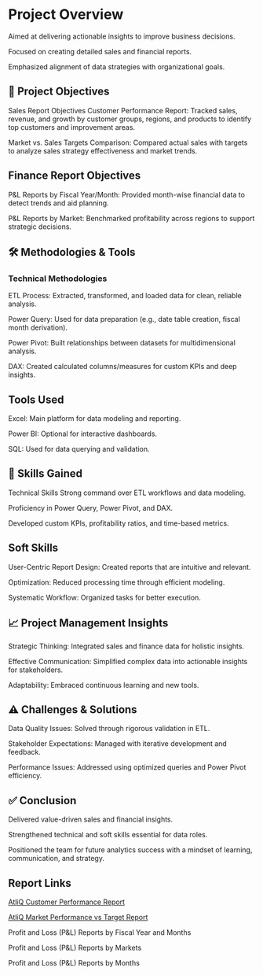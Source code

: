 # Project Overview
Aimed at delivering actionable insights to improve business decisions.

Focused on creating detailed sales and financial reports.

Emphasized alignment of data strategies with organizational goals.

## 🎯 Project Objectives
Sales Report Objectives
Customer Performance Report: Tracked sales, revenue, and growth by customer groups, regions, and products to identify top customers and improvement areas.

Market vs. Sales Targets Comparison: Compared actual sales with targets to analyze sales strategy effectiveness and market trends.

## Finance Report Objectives
P&L Reports by Fiscal Year/Month: Provided month-wise financial data to detect trends and aid planning.

P&L Reports by Market: Benchmarked profitability across regions to support strategic decisions.

## 🛠 Methodologies & Tools
### Technical Methodologies
ETL Process: Extracted, transformed, and loaded data for clean, reliable analysis.

Power Query: Used for data preparation (e.g., date table creation, fiscal month derivation).

Power Pivot: Built relationships between datasets for multidimensional analysis.

DAX: Created calculated columns/measures for custom KPIs and deep insights.

## Tools Used
Excel: Main platform for data modeling and reporting.

Power BI: Optional for interactive dashboards.

SQL: Used for data querying and validation.

## 🧠 Skills Gained
Technical Skills
Strong command over ETL workflows and data modeling.

Proficiency in Power Query, Power Pivot, and DAX.

Developed custom KPIs, profitability ratios, and time-based metrics.

## Soft Skills
User-Centric Report Design: Created reports that are intuitive and relevant.

Optimization: Reduced processing time through efficient modeling.

Systematic Workflow: Organized tasks for better execution.

## 📈 Project Management Insights
Strategic Thinking: Integrated sales and finance data for holistic insights.

Effective Communication: Simplified complex data into actionable insights for stakeholders.

Adaptability: Embraced continuous learning and new tools.

## ⚠️ Challenges & Solutions
Data Quality Issues: Solved through rigorous validation in ETL.

Stakeholder Expectations: Managed with iterative development and feedback.

Performance Issues: Addressed using optimized queries and Power Pivot efficiency.

## ✅ Conclusion
Delivered value-driven sales and financial insights.

Strengthened technical and soft skills essential for data roles.

Positioned the team for future analytics success with a mindset of learning, communication, and strategy.

## Report Links

[AtliQ Customer Performance Report](https://github.com/abhijitrahangdale/AtliQ-Excel-Dashboard/blob/7ee334e90d4ebb0236b1f71f7f7b1af6ef86fd9d/AtliQ%20Customer%20Performance%20Report%20.pdf)

[AtliQ Market Performance vs Target Report](https://github.com/abhijitrahangdale/AtliQ-Excel-Dashboard/blob/360e9bdf1aafd8da181fadbf82fb0c084804eb0a/AtliQ%20Market%20Performance%20vs%20Target%20Report%20.pdf)

Profit and Loss (P&L) Reports by Fiscal Year and Months

Profit and Loss (P&L) Reports by Markets

Profit and Loss (P&L) Reports by Months


